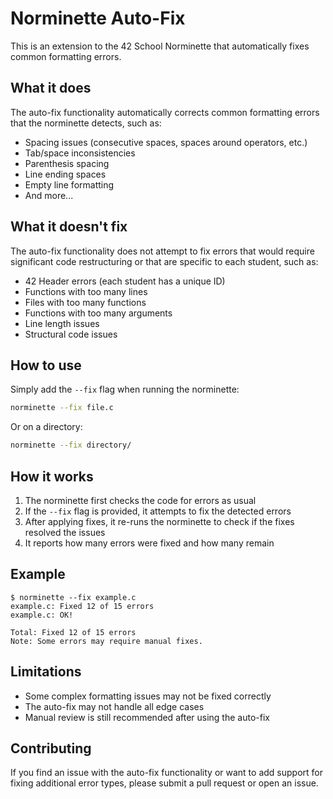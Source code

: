 # Norminette Auto-Fix

This is an extension to the 42 School Norminette that automatically fixes common formatting errors.

## What it does

The auto-fix functionality automatically corrects common formatting errors that the norminette detects, such as:

- Spacing issues (consecutive spaces, spaces around operators, etc.)
- Tab/space inconsistencies
- Parenthesis spacing
- Line ending spaces
- Empty line formatting
- And more...

## What it doesn't fix

The auto-fix functionality does not attempt to fix errors that would require significant code restructuring or that are specific to each student, such as:

- 42 Header errors (each student has a unique ID)
- Functions with too many lines
- Files with too many functions
- Functions with too many arguments
- Line length issues
- Structural code issues

## How to use

Simply add the `--fix` flag when running the norminette:

```bash
norminette --fix file.c
```

Or on a directory:

```bash
norminette --fix directory/
```

## How it works

1. The norminette first checks the code for errors as usual
2. If the `--fix` flag is provided, it attempts to fix the detected errors
3. After applying fixes, it re-runs the norminette to check if the fixes resolved the issues
4. It reports how many errors were fixed and how many remain

## Example

```
$ norminette --fix example.c
example.c: Fixed 12 of 15 errors
example.c: OK!

Total: Fixed 12 of 15 errors
Note: Some errors may require manual fixes.
```

## Limitations

- Some complex formatting issues may not be fixed correctly
- The auto-fix may not handle all edge cases
- Manual review is still recommended after using the auto-fix

## Contributing

If you find an issue with the auto-fix functionality or want to add support for fixing additional error types, please submit a pull request or open an issue.